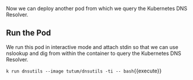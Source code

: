 Now we can deploy another pod from which we query the Kubernetes DNS Resolver.

## Run the Pod

We run this pod in interactive mode and attach stdin so that we can use nslookup and dig from within the container to query the Kubernetes DNS Resolver.

`k run dnsutils --image tutum/dnsutils -ti -- bash`{{execute}}
